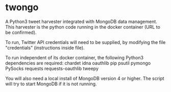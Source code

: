 # twongo

A Python3 tweet harvester integrated with MongoDB data management.
This harvester is the python code running in the docker container (URL to be confirmed).

To run, Twitter API credentials will need to be supplied,
by modifying the file "credentials" (instructions inside file).

To run independent of its docker container, the following Python3 dependencies are required:
chardet
idna
oauthlib
pip
psutil
pymongo
PySocks
requests
requests-oauthlib
tweepy  

You will also need a local install of MongoDB version 4 or higher.
The script will try to start MongoDB if it is not running.



